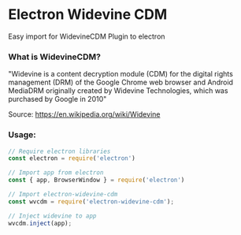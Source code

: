 # Electron Widevine CDM
Easy import for WidevineCDM Plugin to electron

### What is WidevineCDM?
"Widevine is a content decryption module (CDM) for the digital rights management (DRM) of the Google Chrome web browser and Android MediaDRM originally created by Widevine Technologies, which was purchased by Google in 2010"  
  
Source: https://en.wikipedia.org/wiki/Widevine

### Usage:
```javascript
// Require electron libraries
const electron = require('electron')

// Import app from electron
const { app, BrowserWindow } = require('electron')

// Import electron-widevine-cdm
const wvcdm = require('electron-widevine-cdm');

// Inject widevine to app
wvcdm.inject(app);
```
